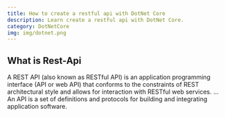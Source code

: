 ```yaml
---
title: How to create a restful api with DotNet Core
description: Learn create a restful api with DotNet Core.
category: DotNetCore
img: img/dotnet.png
---
```


## What is Rest-Api
A REST API (also known as RESTful API) is an application programming interface (API or web API) that conforms to the constraints of REST architectural style and allows for interaction with RESTful web services. ... An API is a set of definitions and protocols for building and integrating application software.

